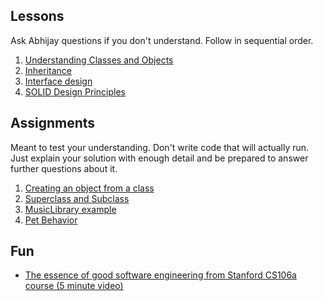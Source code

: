 
## Lessons
Ask Abhijay questions if you don't understand. Follow in sequential order.
1. [Understanding Classes and Objects](_1.md)  
2. [Inheritance](_2.md)
3. [Interface design](_3.md)
4. [SOLID Design Principles](https://en.wikipedia.org/wiki/SOLID)

## Assignments
Meant to test your understanding. Don't write code that will actually run. Just explain your solution with enough detail and be prepared to answer further questions about it.

1. [Creating an object from a class](assignment1.md)
2. [Superclass and Subclass](assignment2.md)
3. [MusicLibrary example](assignment3.md)
4. [Pet Behavior](assignment4.md)

## Fun
- [The essence of good software engineering from Stanford CS106a course (5 minute video)](https://youtu.be/0LoKDDRlfZc?list=PLdSF_YgPvyiOAJZCcIz3tpHgXE7_G-GF4&t=2366)


